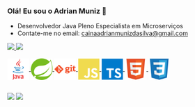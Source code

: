### Olá! Eu sou o Adrian Muniz 👋

-  Desenvolvedor Java Pleno Especialista em Microserviços
-  Contate-me no email: cainaadrianmunizdasilva@gmail.com

<div>
  <a href="https://github.com/adrianmuniz">
  <img height="180em" src="https://github-readme-stats.vercel.app/api?username=adrianmuniz&show_icons=true&theme=dark&include_all_commits=true&count_private=true"/>
  <img height="180em" src="https://github-readme-stats.vercel.app/api/top-langs/?username=adrianmuniz&layout=compact&langs_count=7&theme=dark"/>
</div>
  
  <div style="display: inline_block"><br>
    <img align="center" height="50" width="50" src="https://github.com/devicons/devicon/blob/master/icons/java/java-original-wordmark.svg">
    <img align="center" height="50" width="50" src="https://github.com/devicons/devicon/blob/master/icons/spring/spring-original.svg">
    <img align="center" height="50" width="50" src="https://github.com/devicons/devicon/blob/master/icons/git/git-plain-wordmark.svg">
    <img align="center" height="50" width="50" src="https://raw.githubusercontent.com/devicons/devicon/master/icons/javascript/javascript-plain.svg">
    <img align="center" height="50" width="50" src="https://github.com/devicons/devicon/blob/master/icons/typescript/typescript-plain.svg">
    <img align="center" height="50" width="50" src="https://github.com/devicons/devicon/blob/master/icons/html5/html5-original.svg">
    <img align="center" height="50" width="50" src="https://raw.githubusercontent.com/devicons/devicon/master/icons/css3/css3-original.svg">
</div>
  
  ##
  
  <div>
   <a href = "mailto:cainaadrianmunizdasilva@gmail.com"><img src="https://img.shields.io/badge/-Gmail-%23333?style=for-the-badge&logo=gmail&logoColor=red" target="_blank"></a>
  <a href="https://www.linkedin.com/in/cainaadriandesenvolvedor/" target="_blank"><img src="https://img.shields.io/badge/-LinkedIn-%230077B5?style=for-the-badge&logo=linkedin&logoColor=white" target="_blank"></a> 
  <div>  

